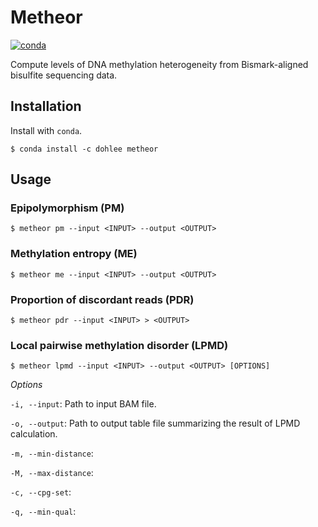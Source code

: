 # Metheor

[![conda](https://anaconda.org/dohlee/metheor/badges/installer/conda.svg)](https://anaconda.org/dohlee/metheor)

Compute levels of DNA methylation heterogeneity from Bismark-aligned bisulfite sequencing data.

## Installation
Install with `conda`.
```
$ conda install -c dohlee metheor
```

## Usage

### Epipolymorphism (PM)
```
$ metheor pm --input <INPUT> --output <OUTPUT>
```

### Methylation entropy (ME)
```
$ metheor me --input <INPUT> --output <OUTPUT>
```

### Proportion of discordant reads (PDR)

```
$ metheor pdr --input <INPUT> > <OUTPUT>
```

### Local pairwise methylation disorder (LPMD)
```
$ metheor lpmd --input <INPUT> --output <OUTPUT> [OPTIONS]
```

*Options*

`-i, --input`: Path to input BAM file.

`-o, --output`: Path to output table file summarizing the result of LPMD calculation.

`-m, --min-distance`:

`-M, --max-distance`:

`-c, --cpg-set`:

`-q, --min-qual`:

